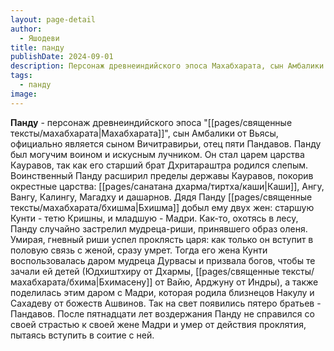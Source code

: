 ```yaml
---
layout: page-detail
author:
  - Яшодеви
title: панду
publishDate: 2024-09-01
description: Персонаж древнеиндийского эпоса Махабхарата, сын Амбалики от Вьясы, официально является сыном Вичитравирьи, отец пяти Пандавов. Панду был могучим воином и искусным лучником. Он стал царем царства Кауравов, так как его старший брат Дхритараштра родился слепым. Воинственный Панду расширил пределы державы Кауравов, покорив окрестные царства Каши, Ангу, Вангу, Калингу, Магадху и дашарнов. Дядя Панду Бхишма добыл ему двух жен старшую Кунти - тетю Кришны, и младшую - Мадри. Как-то, охотясь в лесу, Панду случайно застрелил мудреца-риши, принявшего образ оленя. Умирая, гневный риши успел проклясть царя как только он вступит в половую связь с женой, сразу умрет. Тогда его жена Кунти воспользовалась даром мудреца Дурвасы и призвала богов, чтобы те зачали ей детей (Юдхиштхиру от Дхармы, Бхимасену от Ваю, Арджуну от Индры), а также поделилась этим даром с Мадри, которая родила близнецов Накулу и Сахадеву от божеств Ашвинов. Так на свет появились пятеро братьев - Пандавов. После пятнадцати лет воздержания Панду не справился со своей страстью к своей жене Мадри и умер от действия проклятия, пытаясь вступить в соитие с ней.
tags:
  - панду
image:
---
```

**Панду** - персонаж древнеиндийского эпоса "[[pages/священные тексты/махабхарата|Махабхарата]]", сын Амбалики от Вьясы, официально является сыном Вичитравирьи, отец пяти Пандавов. Панду был могучим воином и искусным лучником. Он стал царем царства Кауравов, так как его старший брат Дхритараштра родился слепым. Воинственный Панду расширил пределы державы Кауравов, покорив окрестные царства: [[pages/санатана дхарма/тиртха/каши|Каши]], Ангу, Вангу, Калингу, Магадху и дашарнов. Дядя Панду [[pages/священные тексты/махабхарата/бхишма|Бхишма]] добыл ему двух жен: старшую Кунти - тетю Кришны, и младшую - Мадри. Как-то, охотясь в лесу, Панду случайно застрелил мудреца-риши, принявшего образ оленя. Умирая, гневный риши успел проклясть царя: как только он вступит в половую связь с женой, сразу умрет. Тогда его жена Кунти воспользовалась даром мудреца Дурвасы и призвала богов, чтобы те зачали ей детей (Юдхиштхиру от Дхармы, [[pages/священные тексты/махабхарата/бхима|Бхимасену]] от Вайю, Арджуну от Индры), а также поделилась этим даром с Мадри, которая родила близнецов Накулу и Сахадеву от божеств Ашвинов. Так на свет появились пятеро братьев - Пандавов. После пятнадцати лет воздержания Панду не справился со своей страстью к своей жене Мадри и умер от действия проклятия, пытаясь вступить в соитие с ней.

